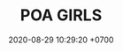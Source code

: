 ---
layout: teamCard3
permalink: /team/:title.html
categories: LA2024JN 
maincover: /assets/logos/BDLF.png
puntosLJMAYO24: 17
date: 2020-08-29 10:29:20 +0700
title: POA GIRLS
route: /liga-naranja
tag: johto042024
color: black
puntosLJ202404: 12
grupo: sur
background: '#F16C38'
cover: /assets/backCard.png
team: POA GIRLS
ID: POA GIRLS
puntos: 
pj: 
#PARTIDO 1
j1: RONDA 1
p1: LEGION MEW
pp1: POA GIRLS
bg1: rock rock
r1: 
rr1: 
pt1: 
pj1: 
#PARTIDO 2
j2: RONDA 2
p2: POA GIRLS
pp2: RISING STARS
bg2: rock rock
r2: 
rr2: 
pt2: 
pj2: 
#PARTIDO 3
j3: RONDA 3
p3: POA GIRLS
pp3: LOT
bg3: rock
r3: 
rr3: 
pt3: 
pj3: 
#PARTIDO 4
j4: RONDA 4
p4: POA GIRLS
pp4: 7DS
bg4: rock 
r4: 
rr4: 
pt4: 
pj4: 
#PARTIDO 5
j5: RONDA 5
p5: POA GIRLS
pp5: TSA
bg5: rock 
r5: 
rr5: 
pt5: 
pj5: 
#PARTIDO 6
j6: RONDA 6
p6: POA GIRLS
pp6: DESCANSO
bg6: rock 
r6: 
rr6: 
pt6: 
pj6: 
#PARTIDO 7
j7: RONDA 7
p7:  POA GIRLS
pp7: TEAM AQUA
bg7: rock 
r7: 
rr7: 
pt7: 
pj7: 
#PARTIDO 8
j8: RONDA 8
p8: POA GIRLS
pp8: IL REBORN
bg8: rock 
rr8: 
r8: 
pt8: 
pj8: 
#PARTIDO 9
j9: RONDA 9
p9: POA GIRLS
pp9: LEGION P&S
bg9: rock
r9: 
rr9: 
pt9: 
pj9: 
#PARTIDO 10
j10: RONDA 10
p10: POA GIRLS
pp10: EK BLACK
bg10: rock 
r10: 
rr10: 
pt10: 
pj10: 
#PARTIDO 11
j11: RONDA 11
p11: POA GIRLS
pp11: STAR-TEC B
bg11: rock 
r11: 
rr11: 
pt11: 
pj11: 
stream: <i class="fa-brands fa-twitch text-white"></i>
dia: 25
hora: '21:10'
# pj: 11
# pt1: 1
# pt2: 3
# pt3: 2
# pt4: 3
# pt5: 0
# pt6: 3
# pt7: 0
# pt8: 1
# pt9: 0
# pt10: 1
# pt11: 3
# p1: ZODIAC
# r1: 2
# bg1: rock bg-warning
# rr1: 1
# pp1: DFS DMD
# p2: DFS DMD
# r2: 3
# rr2: 0
# bg2: rock bg-success
# pp2: MBO
# p3: DFS DMD
# r3: 2
# bg3: rock bg-info
# rr3: 1
# pp3: LAST BREATH
# p4:  DFS RUBY
# r4: 0
# bg4: rock bg-success
# rr4: 3
# pp4: DFS DMD
# p5:  no smite
# r5: 3
# bg5: rock bg-danger
# rr5: 0
# pp5: dfs dmd
# p6: jas
# r6: 0
# rr6: 3
# bg6: rock bg-success
# pp6: dfs dmd
# p7:  DFS DMD
# r7: 0
# rr7: 2
# bg7: rock bg-danger
# pp7: SOJ
# p8:  DFS DMD
# r8: 1
# bg8: rock bg-warning
# rr8: 2
# pp8: T. SATISFACTION
# p9:  DFS DMD
# r9: 0
# bg9: rock bg-danger
# rr9: 3
# pp9: S. VANGUARD
# p10:  HGO
# r10: 2
# rr10: 1
# bg10: rock bg-warning
# pp10: DFS DM
# p11: hg regios
# r11: 0
# rr11: 3
# bg11: rock bg-success
# pp11: dfs dmd
##torneos
rango: ACERO
bg: bg-johto 
torneo1: Lj my24
tps1: IN PROGRESS
tb1: card-johto
timg1: /assets/logos/LIGA-JOHTO.png
---